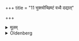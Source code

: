 +++
title = "11 भुक्त्वोच्छिष्टं वध्वै दद्यात्"

+++

<details><summary>मूलम्</summary>

भुक्त्वोच्छिष्टं वध्वै दद्यात् ११
</details>

<details><summary>Oldenberg</summary>

11. After he has sacrificed (or, eaten?) he should give the rest to the wife.
</details>
